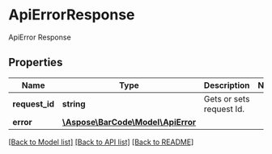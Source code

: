 # ApiErrorResponse

ApiError Response

## Properties
Name | Type | Description | Notes
---- | ---- | ----------- | -----
**request_id** | **string** | Gets or sets request Id. | 
**error** | [**\Aspose\BarCode\Model\ApiError**](ApiError.md) |  | 

[[Back to Model list]](../../README.md#documentation-for-models) [[Back to API list]](../../README.md#documentation-for-api-endpoints) [[Back to README]](../../README.md)


